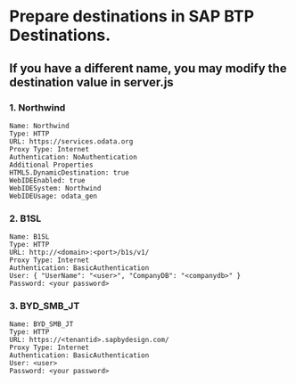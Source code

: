 # Prepare destinations in SAP BTP Destinations.
## If you have a different name, you may modify the destination value in server.js

### 1. Northwind
```
Name: Northwind
Type: HTTP
URL: https://services.odata.org
Proxy Type: Internet
Authentication: NoAuthentication
Additional Properties
HTML5.DynamicDestination: true
WebIDEEnabled: true
WebIDESystem: Northwind
WebIDEUsage: odata_gen
```

### 2. B1SL
```
Name: B1SL
Type: HTTP
URL: http://<domain>:<port>/b1s/v1/
Proxy Type: Internet
Authentication: BasicAuthentication
User: { "UserName": "<user>", "CompanyDB": "<companydb>" }
Password: <your password>
```

### 3. BYD_SMB_JT
```
Name: BYD_SMB_JT
Type: HTTP
URL: https://<tenantid>.sapbydesign.com/
Proxy Type: Internet
Authentication: BasicAuthentication
User: <user>
Password: <your password>
```
